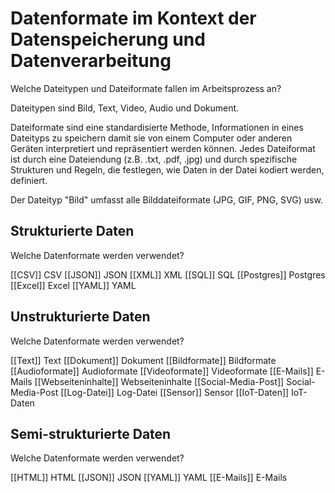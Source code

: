 <!--

author:   Canan Hastik
email:    canan@hastik.de
version:  0.0.1
language: de
narrator: Deutsch Female
title: SODA BeratungsCamp (SODa Barcamp in Berlin)

comment: SODa BeratungsCamp: Kennenlernen der Arbeitspraxis in Sammlungen von Liebesbriefen bis Computerspielen

licence: cc-by

-->

# Datenformate im Kontext der Datenspeicherung und Datenverarbeitung

Welche Dateitypen und Dateiformate fallen im Arbeitsprozess an?

Dateitypen sind Bild, Text, Video, Audio und Dokument.

Dateiformate sind eine standardisierte Methode, Informationen in eines Dateityps zu speichern damit sie von einem Computer oder anderen Geräten interpretiert und repräsentiert werden können. Jedes Dateiformat ist durch eine Dateiendung (z.B. .txt, .pdf, .jpg) und durch spezifische Strukturen und Regeln, die festlegen, wie Daten in der Datei kodiert werden, definiert.

Der Dateityp "Bild" umfasst alle Bilddateiformate (JPG, GIF, PNG, SVG)  usw.

## Strukturierte Daten

Welche Datenformate werden verwendet?

[[CSV]] CSV
[[JSON]] JSON
[[XML]] XML
[[SQL]] SQL
[[Postgres]] Postgres 
[[Excel]] Excel
[[YAML]] YAML

## Unstrukturierte Daten

Welche Datenformate werden verwendet?

[[Text]] Text
[[Dokument]] Dokument
[[Bildformate]] Bildformate 
[[Audioformate]] Audioformate
[[Videoformate]] Videoformate 
[[E-Mails]] E-Mails
[[Webseiteninhalte]] Webseiteninhalte
[[Social-Media-Post]] Social-Media-Post
[[Log-Datei]] Log-Datei
[[Sensor]] Sensor
[[IoT-Daten]] IoT-Daten


## Semi-strukturierte Daten

Welche Datenformate werden verwendet?

[[HTML]] HTML
[[JSON]] JSON
[[YAML]] YAML
[[E-Mails]] E-Mails
